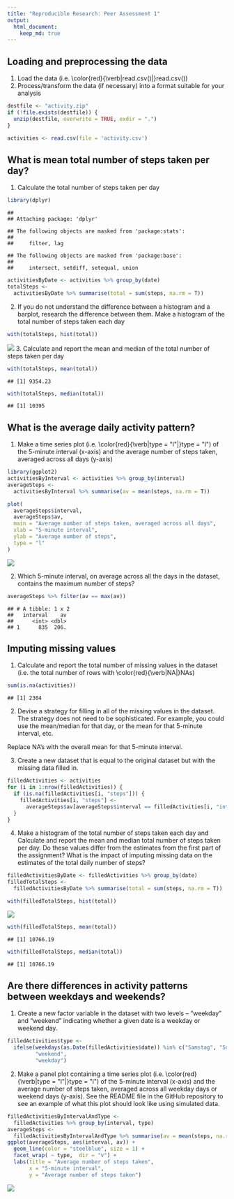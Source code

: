 ```yaml
---
title: "Reproducible Research: Peer Assessment 1"
output: 
  html_document:
    keep_md: true
---
```



## Loading and preprocessing the data
1. Load the data (i.e. \color{red}{\verb|read.csv()|}read.csv())
2. Process/transform the data (if necessary) into a format suitable for your analysis

```r
destfile <- "activity.zip"
if (!file.exists(destfile)) {
  unzip(destfile, overwrite = TRUE, exdir = ".")
}

activities <- read.csv(file = 'activity.csv')
```

## What is mean total number of steps taken per day?
1. Calculate the total number of steps taken per day

```r
library(dplyr)
```

```
## 
## Attaching package: 'dplyr'
```

```
## The following objects are masked from 'package:stats':
## 
##     filter, lag
```

```
## The following objects are masked from 'package:base':
## 
##     intersect, setdiff, setequal, union
```

```r
activitiesByDate <- activities %>% group_by(date)
totalSteps <-
  activitiesByDate %>% summarise(total = sum(steps, na.rm = T))
```
2. If you do not understand the difference between a histogram and a barplot, research the difference between them. Make a histogram of the total number of steps taken each day

```r
with(totalSteps, hist(total))
```

![](PA1_template_files/figure-html/unnamed-chunk-3-1.png)<!-- -->
3. Calculate and report the mean and median of the total number of steps taken per day

```r
with(totalSteps, mean(total))
```

```
## [1] 9354.23
```

```r
with(totalSteps, median(total))
```

```
## [1] 10395
```

## What is the average daily activity pattern?
1. Make a time series plot (i.e. \color{red}{\verb|type = "l"|}type = "l") of the 5-minute interval (x-axis) and the average number of steps taken, averaged across all days (y-axis)

```r
library(ggplot2)
activitiesByInterval <- activities %>% group_by(interval)
averageSteps <-
  activitiesByInterval %>% summarise(av = mean(steps, na.rm = T))

plot(
  averageSteps$interval,
  averageSteps$av,
  main = "Average number of steps taken, averaged across all days",
  xlab = "5-minute interval",
  ylab = "Average number of steps",
  type = "l"
)
```

![](PA1_template_files/figure-html/unnamed-chunk-5-1.png)<!-- -->

2. Which 5-minute interval, on average across all the days in the dataset, contains the maximum number of steps?

```r
averageSteps %>% filter(av == max(av))
```

```
## # A tibble: 1 x 2
##   interval    av
##      <int> <dbl>
## 1      835  206.
```

## Imputing missing values
1. Calculate and report the total number of missing values in the dataset (i.e. the total number of rows with \color{red}{\verb|NA|}NAs)

```r
sum(is.na(activities))
```

```
## [1] 2304
```
2. Devise a strategy for filling in all of the missing values in the dataset. The strategy does not need to be sophisticated. For example, you could use the mean/median for that day, or the mean for that 5-minute interval, etc.

Replace NA’s with the overall mean for that 5-minute interval.

3. Create a new dataset that is equal to the original dataset but with the missing data filled in.

```r
filledActivities <- activities
for (i in 1:nrow(filledActivities)) {
  if (is.na(filledActivities[i, "steps"])) {
    filledActivities[i, "steps"] <-
      averageSteps$av[averageSteps$interval == filledActivities[i, "interval"]]
  }
}
```

4. Make a histogram of the total number of steps taken each day and Calculate and report the mean and median total number of steps taken per day. Do these values differ from the estimates from the first part of the assignment? What is the impact of imputing missing data on the estimates of the total daily number of steps?

```r
filledActivitiesByDate <- filledActivities %>% group_by(date)
filledTotalSteps <-
  filledActivitiesByDate %>% summarise(total = sum(steps, na.rm = T))

with(filledTotalSteps, hist(total))
```

![](PA1_template_files/figure-html/unnamed-chunk-9-1.png)<!-- -->

```r
with(filledTotalSteps, mean(total))
```

```
## [1] 10766.19
```

```r
with(filledTotalSteps, median(total))
```

```
## [1] 10766.19
```

## Are there differences in activity patterns between weekdays and weekends?

1. Create a new factor variable in the dataset with two levels – “weekday” and “weekend” indicating whether a given date is a weekday or weekend day.

```r
filledActivities$type <-
  ifelse(weekdays(as.Date(filledActivities$date)) %in% c("Samstag", "Sonntag"),
         "weekend",
         "weekday")
```
2. Make a panel plot containing a time series plot (i.e. \color{red}{\verb|type = "l"|}type = "l") of the 5-minute interval (x-axis) and the average number of steps taken, averaged across all weekday days or weekend days (y-axis). See the README file in the GitHub repository to see an example of what this plot should look like using simulated data.

```r
filledActivitiesByIntervalAndType <-
  filledActivities %>% group_by(interval, type)
averageSteps <-
  filledActivitiesByIntervalAndType %>% summarise(av = mean(steps, na.rm = T))
ggplot(averageSteps, aes(interval, av)) +
  geom_line(color = "steelblue", size = 1) +
  facet_wrap( ~ type,  dir = "v") +
  labs(title = "Average number of steps taken",
       x = "5-minute interval",
       y = "Average number of steps taken")
```

![](PA1_template_files/figure-html/unnamed-chunk-11-1.png)<!-- -->

